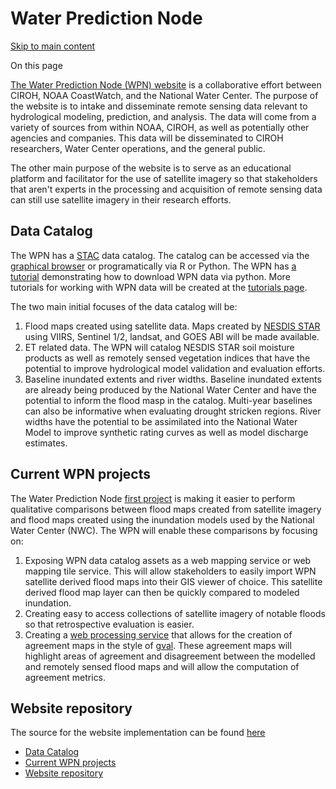 # Water Prediction Node

[Skip to main content](https://docs.ciroh.org/docs/products/data-management/waternode/#__docusaurus_skipToContent_fallback)

On this page

[The Water Prediction Node (WPN) website](https://waternode.ciroh.org/) is a collaborative effort between CIROH, NOAA CoastWatch, and the National Water Center. The purpose of the website is to intake and disseminate remote sensing data relevant to hydrological modeling, prediction, and analysis. The data will come from a variety of sources from within NOAA, CIROH, as well as potentially other agencies and companies. This data will be disseminated to CIROH researchers, Water Center operations, and the general public.

The other main purpose of the website is to serve as an educational platform and facilitator for the use of satellite imagery so that stakeholders that aren't experts in the processing and acquisition of remote sensing data can still use satellite imagery in their research efforts.

## Data Catalog [​](https://docs.ciroh.org/docs/products/data-management/waternode/\#data-catalog "Direct link to Data Catalog")

The WPN has a [STAC](https://stacspec.org/en) data catalog. The catalog can be accessed via the [graphical browser](https://waternode.ciroh.org/catalog/?.language=en) or programatically via R or Python. The WPN has [a tutorial](https://colab.research.google.com/drive/17IME_lDGYwpLR_Wv-NZW5nm519XK3oMT?usp=sharing) demonstrating how to download WPN data via python. More tutorials for working with WPN data will be created at the [tutorials page](https://waternode.ciroh.org/tutorials.html).

The two main initial focuses of the data catalog will be:

1. Flood maps created using satellite data. Maps created by [NESDIS STAR](https://www.star.nesdis.noaa.gov/star/index.php) using VIIRS, Sentinel 1/2, landsat, and GOES ABI will be made available.
2. ET related data. The WPN will catalog NESDIS STAR soil moisture products as well as remotely sensed vegetation indices that have the potential to improve hydrological model validation and evaluation efforts.
3. Baseline inundated extents and river widths. Baseline inundated extents are already being produced by the National Water Center and have the potential to inform the flood masp in the catalog. Multi-year baselines can also be informative when evaluating drought stricken regions. River widths have the potential to be assimilated into the National Water Model to improve synthetic rating curves as well as model discharge estimates.

## Current WPN projects [​](https://docs.ciroh.org/docs/products/data-management/waternode/\#current-wpn-projects "Direct link to Current WPN projects")

The Water Prediction Node [first project](https://waternode.ciroh.org/fim.html) is making it easier to perform qualitative comparisons between flood maps created from satellite imagery and flood maps created using the inundation models used by the National Water Center (NWC). The WPN will enable these comparisons by focusing on:

1. Exposing WPN data catalog assets as a web mapping service or web mapping tile service. This will allow stakeholders to easily import WPN satellite derived flood maps into their GIS viewer of choice. This satellite derived flood map layer can then be quickly compared to modeled inundation.
2. Creating easy to access collections of satellite imagery of notable floods so that retrospective evaluation is easier.
3. Creating a [web processing service](https://www.ogc.org/standard/wps/) that allows for the creation of agreement maps in the style of [gval](https://github.com/noaa-owp/gval). These agreement maps will highlight areas of agreement and disagreement between the modelled and remotely sensed flood maps and will allow the computation of agreement metrics.

## Website repository [​](https://docs.ciroh.org/docs/products/data-management/waternode/\#website-repository "Direct link to Website repository")

The source for the website implementation can be found [here](https://github.com/dylanlee/wnweb/tree/main)

- [Data Catalog](https://docs.ciroh.org/docs/products/data-management/waternode/#data-catalog)
- [Current WPN projects](https://docs.ciroh.org/docs/products/data-management/waternode/#current-wpn-projects)
- [Website repository](https://docs.ciroh.org/docs/products/data-management/waternode/#website-repository)